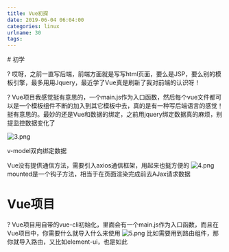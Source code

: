 ```yaml
---
title: Vue初探
date: 2019-06-04 06:04:00
categories: linux
urlname: 30
tags:
---
```

<!--markdown--># 初学

?		哎呀，之前一直写后端，前端方面就是写写html页面，要么是JSP，要么别的模板引擎，最多用用Jquery，最近学了Vue真是刷新了我对前端的认识呀！

?		Vue项目我感觉挺有意思的，一个main.js作为入口函数，然后每个vue文件都可以是一个模板组件不断的加入到其它模板中去，真的是有一种写后端语言的感觉！挺有意思的。最妙的还是Vue和数据的绑定，之前用jquery绑定数据真的麻烦，别提监控数据变化了

![3.png][1]


v-model双向绑定数据


Vue没有提供通信方法，需要引入axios通信框架，用起来也挺方便的
![4.png][2]
mounted是一个钩子方法，相当于在页面渲染完成前去AJax请求数据

# Vue项目

?	Vue项目用自带的vue-cli初始化，里面会有一个main.js作为入口函数，而且在Vue项目中，你需要什么就导入什么来使用
![5.png][3]
比如需要用到路由组件，那你就导入路由，又比如element-ui，也是如此

  [1]: http://59.110.173.180/usr/uploads/2019/12/143893113.png
  [2]: http://59.110.173.180/usr/uploads/2019/12/2716998946.png
  [3]: http://59.110.173.180/usr/uploads/2019/12/2653676783.png